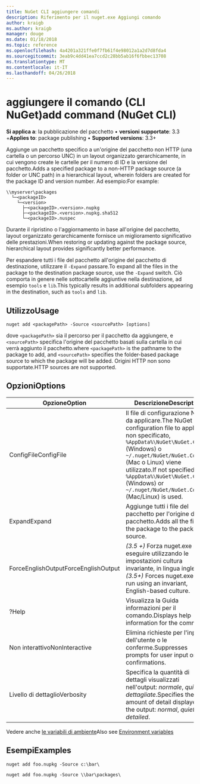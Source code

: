 ```yaml
---
title: NuGet CLI aggiungere comandi
description: Riferimento per il nuget.exe Aggiungi comando
author: kraigb
ms.author: kraigb
manager: douge
ms.date: 01/18/2018
ms.topic: reference
ms.openlocfilehash: 4a4201a321ffe0f7fb61f4e98012a1a2d7d8fda4
ms.sourcegitcommit: 3eab9c4dd41ea7ccd2c28bb5ab16f6fbbec13708
ms.translationtype: MT
ms.contentlocale: it-IT
ms.lasthandoff: 04/26/2018
---
```

# <a name="add-command-nuget-cli"></a><span data-ttu-id="2dbb3-103">aggiungere il comando (CLI NuGet)</span><span class="sxs-lookup"><span data-stu-id="2dbb3-103">add command (NuGet CLI)</span></span>

<span data-ttu-id="2dbb3-104">**Si applica a**: la pubblicazione del pacchetto &bullet; **versioni supportate**: 3.3 +</span><span class="sxs-lookup"><span data-stu-id="2dbb3-104">**Applies to**: package publishing &bullet; **Supported versions**: 3.3+</span></span>

<span data-ttu-id="2dbb3-105">Aggiunge un pacchetto specifico a un'origine del pacchetto non HTTP (una cartella o un percorso UNC) in un layout organizzato gerarchicamente, in cui vengono create le cartelle per il numero di ID e la versione del pacchetto.</span><span class="sxs-lookup"><span data-stu-id="2dbb3-105">Adds a specified package to a non-HTTP package source (a folder or UNC path) in a hierarchical layout, wherein folders are created for the package ID and version number.</span></span> <span data-ttu-id="2dbb3-106">Ad esempio:</span><span class="sxs-lookup"><span data-stu-id="2dbb3-106">For example:</span></span>

    \\myserver\packages
      └─<packageID>
        └─<version>
          ├─<packageID>.<version>.nupkg
          ├─<packageID>.<version>.nupkg.sha512
          └─<packageID>.nuspec

<span data-ttu-id="2dbb3-107">Durante il ripristino o l'aggiornamento in base all'origine del pacchetto, layout organizzato gerarchicamente fornisce un miglioramento significativo delle prestazioni.</span><span class="sxs-lookup"><span data-stu-id="2dbb3-107">When restoring or updating against the package source, hierarchical layout provides significantly better performance.</span></span>

<span data-ttu-id="2dbb3-108">Per espandere tutti i file del pacchetto all'origine del pacchetto di destinazione, utilizzare il `-Expand` passare.</span><span class="sxs-lookup"><span data-stu-id="2dbb3-108">To expand all the files in the package to the destination package source, use the `-Expand` switch.</span></span> <span data-ttu-id="2dbb3-109">Ciò comporta in genere nelle sottocartelle aggiuntive nella destinazione, ad esempio `tools` e `lib`.</span><span class="sxs-lookup"><span data-stu-id="2dbb3-109">This typically results in additional subfolders appearing in the destination, such as `tools` and `lib`.</span></span>

## <a name="usage"></a><span data-ttu-id="2dbb3-110">Utilizzo</span><span class="sxs-lookup"><span data-stu-id="2dbb3-110">Usage</span></span>

```cli
nuget add <packagePath> -Source <sourcePath> [options]
```

<span data-ttu-id="2dbb3-111">dove `<packagePath>` sia il percorso per il pacchetto da aggiungere, e `<sourcePath>` specifica l'origine del pacchetto basati sulla cartella in cui verrà aggiunto il pacchetto.</span><span class="sxs-lookup"><span data-stu-id="2dbb3-111">where `<packagePath>` is the pathname to the package to add, and `<sourcePath>` specifies the folder-based package source to which the package will be added.</span></span> <span data-ttu-id="2dbb3-112">Origini HTTP non sono supportate.</span><span class="sxs-lookup"><span data-stu-id="2dbb3-112">HTTP sources are not supported.</span></span>

## <a name="options"></a><span data-ttu-id="2dbb3-113">Opzioni</span><span class="sxs-lookup"><span data-stu-id="2dbb3-113">Options</span></span>

| <span data-ttu-id="2dbb3-114">Opzione</span><span class="sxs-lookup"><span data-stu-id="2dbb3-114">Option</span></span> | <span data-ttu-id="2dbb3-115">Descrizione</span><span class="sxs-lookup"><span data-stu-id="2dbb3-115">Description</span></span> |
| --- | --- |
| <span data-ttu-id="2dbb3-116">ConfigFile</span><span class="sxs-lookup"><span data-stu-id="2dbb3-116">ConfigFile</span></span> | <span data-ttu-id="2dbb3-117">Il file di configurazione NuGet da applicare.</span><span class="sxs-lookup"><span data-stu-id="2dbb3-117">The NuGet configuration file to apply.</span></span> <span data-ttu-id="2dbb3-118">Se non specificato, `%AppData%\NuGet\NuGet.Config` (Windows) o `~/.nuget/NuGet/NuGet.Config` (Mac o Linux) viene utilizzato.</span><span class="sxs-lookup"><span data-stu-id="2dbb3-118">If not specified, `%AppData%\NuGet\NuGet.Config` (Windows) or `~/.nuget/NuGet/NuGet.Config` (Mac/Linux) is used.</span></span>|
| <span data-ttu-id="2dbb3-119">Expand</span><span class="sxs-lookup"><span data-stu-id="2dbb3-119">Expand</span></span> | <span data-ttu-id="2dbb3-120">Aggiunge tutti i file del pacchetto per l'origine del pacchetto.</span><span class="sxs-lookup"><span data-stu-id="2dbb3-120">Adds all the files in the package to the package source.</span></span> |
| <span data-ttu-id="2dbb3-121">ForceEnglishOutput</span><span class="sxs-lookup"><span data-stu-id="2dbb3-121">ForceEnglishOutput</span></span> | <span data-ttu-id="2dbb3-122">*(3.5 +)*  Forza nuget.exe per eseguire utilizzando le impostazioni cultura invariante, in lingua inglese.</span><span class="sxs-lookup"><span data-stu-id="2dbb3-122">*(3.5+)* Forces nuget.exe to run using an invariant, English-based culture.</span></span> |
| <span data-ttu-id="2dbb3-123">?</span><span class="sxs-lookup"><span data-stu-id="2dbb3-123">Help</span></span> | <span data-ttu-id="2dbb3-124">Visualizza la Guida informazioni per il comando.</span><span class="sxs-lookup"><span data-stu-id="2dbb3-124">Displays help information for the command.</span></span> |
| <span data-ttu-id="2dbb3-125">Non interattivo</span><span class="sxs-lookup"><span data-stu-id="2dbb3-125">NonInteractive</span></span> | <span data-ttu-id="2dbb3-126">Elimina richieste per l'input dell'utente o le conferme.</span><span class="sxs-lookup"><span data-stu-id="2dbb3-126">Suppresses prompts for user input or confirmations.</span></span> |
| <span data-ttu-id="2dbb3-127">Livello di dettaglio</span><span class="sxs-lookup"><span data-stu-id="2dbb3-127">Verbosity</span></span> | <span data-ttu-id="2dbb3-128">Specifica la quantità di dettagli visualizzati nell'output: *normale*, *quiet*, *dettagliate*.</span><span class="sxs-lookup"><span data-stu-id="2dbb3-128">Specifies the amount of detail displayed in the output: *normal*, *quiet*, *detailed*.</span></span> |

<span data-ttu-id="2dbb3-129">Vedere anche [le variabili di ambiente](cli-ref-environment-variables.md)</span><span class="sxs-lookup"><span data-stu-id="2dbb3-129">Also see [Environment variables](cli-ref-environment-variables.md)</span></span>

## <a name="examples"></a><span data-ttu-id="2dbb3-130">Esempi</span><span class="sxs-lookup"><span data-stu-id="2dbb3-130">Examples</span></span>

```cli
nuget add foo.nupkg -Source c:\bar\

nuget add foo.nupkg -Source \\bar\packages\
```
